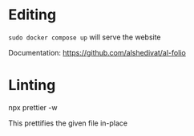 # Editing

`sudo docker compose up` will serve the website

Documentation: https://github.com/alshedivat/al-folio


# Linting

npx prettier -w <FILE>

This prettifies the given file in-place
